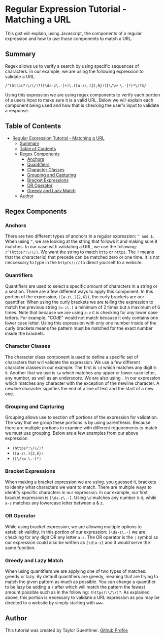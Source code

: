 # Regular Expression Tutorial - Matching a URL
This gist will explain, using Javascript, the components of a regular expression and how to use those components to match a URL.


## Summary
Regex allows us to verify a search by using specific sequences of characters. In our example, we are using the following expression to validate a URL.

````
/^(https?:\/\/)?([\da-z\.-]+)\.([a-z\.]{2,6})([\/\w \.-]*)*\/?$/
````
Using this expression we are using regex components to verify each portion of a users input to make sure it is a valid URL. Below we will explain each component being used and how that is checking the user's input to validate a response.

## Table of Contents

- [Regular Expression Tutorial - Matching a URL](#regular-expression-tutorial---matching-a-url)
  - [Summary](#summary)
  - [Table of Contents](#table-of-contents)
  - [Regex Components](#regex-components)
    - [Anchors](#anchors)
    - [Quantifiers](#quantifiers)
    - [Character Classes](#character-classes)
    - [Grouping and Capturing](#grouping-and-capturing)
    - [Bracket Expressions](#bracket-expressions)
    - [OR Operator](#or-operator)
    - [Greedy and Lazy Match](#greedy-and-lazy-match)
  - [Author](#author)

## Regex Components

### Anchors
There are two different types of anchors in a regular expression: `^ and $`. When using `^`, we are looking at the string that follows it and making sure it matches. In our case with validating a URL, we use the following: `/^(https?:\/\/)`. We want the string to match `http` or `https`. The `?` means that the character(s) that precede can be matched zero or one time. It is not neccessary to type in the `http(s)://` to direct yourself to a website.

### Quantifiers
Quantifiers are used to select a specific amount of characters in a string or a section. There are a few different ways to apply this component. In this portion of the expression, `([a-z\.]{2,6})`, the curly brackets are our quantifier. When using the curly brackets we are telling the expression to match the previous string `[a-z\.]` a minimum of 2 times but a maximum of 6 times. Note that because we are using `a-z` it is checking for any lower case letters. For example, "COdE" would not match because it only contains one lower case letter. Using this expression with only one number inside of the curly brackets means the pattern must be matched for the exact number inside the brackets.


### Character Classes
The character class component is used to define a specific set of characters that will validate the expression. We use a few different character classes in our example. The first is `\d` which matches any digit `0-9`. Another that we use is `\w` which matches any upper or lower case letter, any number, as well as an underscore. We are also using `.` in our expression which matches any character with the exception of the newline character. A newline character signifies the end of a line of text and the start of a new one.

### Grouping and Capturing
Grouping allows use to section off portions of the expression for validation. The way that we group these portions is by using parenthesis. Because there are multiple portions to examine with different requirements to match we must use grouping. Below are a few examples from our above expression:
  - `(https?:\/\/)?`
  - `([a-z\.]{2,6})`
  - `([\/\w \.-]*)` 

### Bracket Expressions
When making a bracket expression we are using, you guessed it, brackets to idenity what characters we want to match. There are multiple ways to identify specific characters in our expression. In our example, our first bracket expression is `[\da-z\.-]`. Using `\d` matches any number `0-9`, while `a-z` matches any lowercase letter between a & z.

### OR Operator
While using bracket expression, we are allowing multiple options to establish validity. In this portion of our expression: `[\da-z\.-]` we are checking for any digit OR any letter `a-z`. The OR operator is the `|` symbol so our expression could also be written as `[\d|a-z]` and it would serve the same function.

### Greedy and Lazy Match
When using quantifiers we are applying one of two types of matches: greedy or lazy. By default quantifiers are greedy, meaning that are trying to match the given pattern as much as possible. You can change a quantifier to be lazy be adding a `?` after which will match the pattern the fewest amount possible such as in the following: `(https?:\/\/)?`. As explained above, this portion is necessary to validate a URL expression as you may be directed to a website by simply starting with `www`.

## Author

This tutorial was created by Taylor Guenthner. [Github Profile](https://github.com/wtguenthner)
